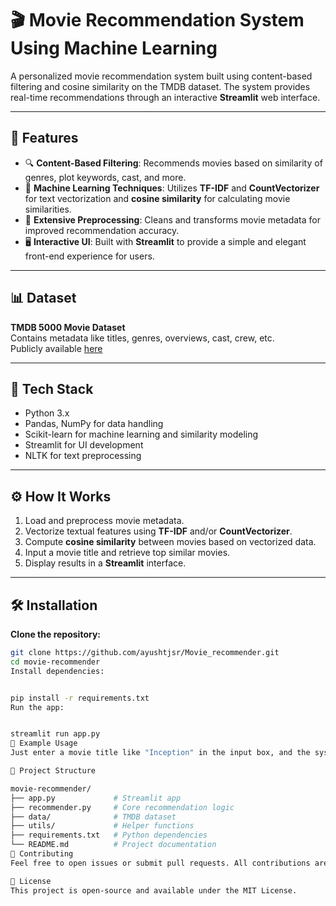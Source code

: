 # 🎬 Movie Recommendation System Using Machine Learning

A personalized movie recommendation system built using content-based filtering and cosine similarity on the TMDB dataset. The system provides real-time recommendations through an interactive **Streamlit** web interface.

---

## 🚀 Features

- 🔍 **Content-Based Filtering**: Recommends movies based on similarity of genres, plot keywords, cast, and more.  
- 🧠 **Machine Learning Techniques**: Utilizes **TF-IDF** and **CountVectorizer** for text vectorization and **cosine similarity** for calculating movie similarities.  
- 🧹 **Extensive Preprocessing**: Cleans and transforms movie metadata for improved recommendation accuracy.  
- 🖥️ **Interactive UI**: Built with **Streamlit** to provide a simple and elegant front-end experience for users.  

---

## 📊 Dataset

**TMDB 5000 Movie Dataset**  
Contains metadata like titles, genres, overviews, cast, crew, etc.  
Publicly available [here](https://www.kaggle.com/datasets/tmdb/tmdb-movie-metadata)

---

## 🧰 Tech Stack

- Python 3.x  
- Pandas, NumPy for data handling  
- Scikit-learn for machine learning and similarity modeling  
- Streamlit for UI development  
- NLTK for text preprocessing  

---

## ⚙️ How It Works

1. Load and preprocess movie metadata.  
2. Vectorize textual features using **TF-IDF** and/or **CountVectorizer**.  
3. Compute **cosine similarity** between movies based on vectorized data.  
4. Input a movie title and retrieve top similar movies.  
5. Display results in a **Streamlit** interface.  

---

## 🛠️ Installation

**Clone the repository:**
```bash
git clone https://github.com/ayushtjsr/Movie_recommender.git
cd movie-recommender
Install dependencies:


pip install -r requirements.txt
Run the app:


streamlit run app.py
📌 Example Usage
Just enter a movie title like "Inception" in the input box, and the system will suggest similar movies such as "Interstellar", "The Matrix", etc., based on content similarity.

📁 Project Structure

movie-recommender/
├── app.py             # Streamlit app
├── recommender.py     # Core recommendation logic
├── data/              # TMDB dataset
├── utils/             # Helper functions
├── requirements.txt   # Python dependencies
└── README.md          # Project documentation
🤝 Contributing
Feel free to open issues or submit pull requests. All contributions are welcome!

📄 License
This project is open-source and available under the MIT License.
